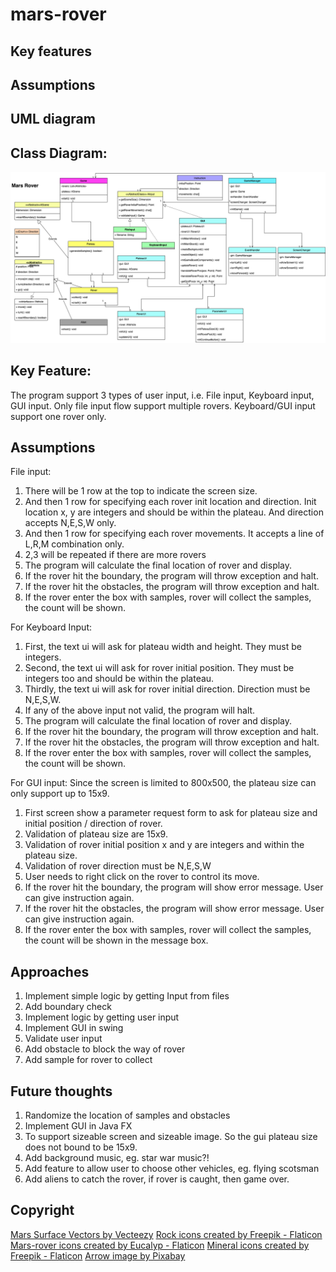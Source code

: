# mars-rover

## Key features

## Assumptions

## UML diagram
## Class Diagram:
![class diagram](mars-rovers.drawio.png)

## Key Feature:
The program support 3 types of user input, i.e.
File input, Keyboard input, GUI input.
Only file input flow support multiple rovers. Keyboard/GUI input support one rover only.

## Assumptions
File input:

1. There will be 1 row at the top to indicate the screen size.
2. And then 1 row for specifying each rover init location and direction. 
Init location x, y are integers and should be within the plateau. And direction accepts N,E,S,W only.
3. And then 1 row for specifying each rover movements. It accepts a line of L,R,M combination only.
4. 2,3 will be repeated if there are more rovers
5. The program will calculate the final location of rover and display.
6. If the rover hit the boundary, the program will throw exception and halt.
7. If the rover hit the obstacles, the program will throw exception and halt.
8. If the rover enter the box with samples, rover will collect the samples, the count will be shown.

For Keyboard Input:
1. First, the text ui will ask for plateau width and height. They must be integers. 
2. Second, the text ui will ask for rover initial position. They must be integers too and should be within the plateau.
3. Thirdly, the text ui will ask for rover initial direction. Direction must be N,E,S,W.
4. If any of the above input not valid, the program will halt. 
5. The program will calculate the final location of rover and display.
6. If the rover hit the boundary, the program will throw exception and halt.
7. If the rover hit the obstacles, the program will throw exception and halt.
8. If the rover enter the box with samples, rover will collect the samples, the count will be shown.

For GUI input:
Since the screen is limited to 800x500, the plateau size can only support up to 15x9.
1. First screen show a parameter request form to ask for plateau size and initial position / direction of rover.
2. Validation of plateau size are 15x9.  
3. Validation of rover initial position x and y are integers and within the plateau size.
4. Validation of rover direction must be N,E,S,W
5. User needs to right click on the rover to control its move.
6. If the rover hit the boundary, the program will show error message. User can give instruction again.
7. If the rover hit the obstacles, the program will show error message. User can give instruction again.
8. If the rover enter the box with samples, rover will collect the samples, the count will be shown in the message box.

## Approaches
1. Implement simple logic by getting Input from files
2. Add boundary check
3. Implement logic by getting user input
4. Implement GUI in swing
5. Validate user input
6. Add obstacle to block the way of rover
7. Add sample for rover to collect

## Future thoughts
1. Randomize the location of samples and obstacles
2. Implement GUI in Java FX
3. To support sizeable screen and sizeable image. So the gui plateau size does not bound to be 15x9.
4. Add background music, eg. star war music?!
5. Add feature to allow user to choose other vehicles, eg. flying scotsman
6. Add aliens to catch the rover, if rover is caught, then game over.

## Copyright
<a href="https://www.vecteezy.com/free-vector/mars-surface">Mars Surface Vectors by Vecteezy</a>
<a href="https://www.flaticon.com/free-icons/rock" title="rock icons">Rock icons created by Freepik - Flaticon</a>
<a href="https://www.flaticon.com/free-icons/mars-rover" title="mars-rover icons">Mars-rover icons created by Eucalyp - Flaticon</a>
<a href="https://www.flaticon.com/free-icons/mineral" title="mineral icons">Mineral icons created by Freepik - Flaticon</a>
<a href="https://pixabay.com/vectors/arrow-go-icon-icons-matt-next-1294468/">Arrow image by Pixabay </a>